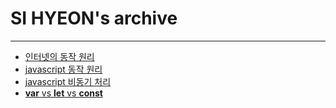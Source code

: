 # SI HYEON's archive

<hr>

- [인터넷의 동작 원리](./Archive/Internet/인터넷의_동작원리.md)
- [javascript 동작 원리](./Archive/js/js_동작원리.md)
- [javascript 비동기 처리](./Archive/js/CallBack.md)
- [**var** vs **let** vs **const**](./Archive/js/var_let_const.md)
